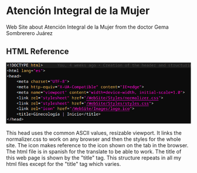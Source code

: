 # Atención Integral de la Mujer
Web Site about Atención Integral de la Mujer from the doctor Gema Sombrerero Juárez

## HTML Reference
![HTML_Head](/README_resources/README_images/head_image.png)

This head uses the common ASCII values, resizable viewport. It links the normalizer.css to work on any browser and then the styles for the whole site. The icon makes reference to the icon shown on the tab in the browser. The html file is in spanish for the translate to be able to work. The title of this web page is shown by the "title" tag. This structure repeats in all my html files except for the "title" tag which varies.

